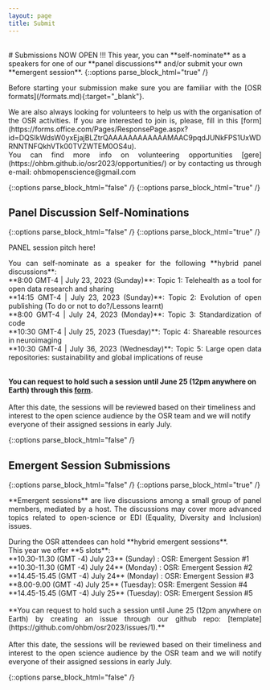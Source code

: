 ```yaml
---
layout: page
title: Submit
---
```


<div id="submission"></div>
<br>
# Submissions NOW OPEN !!!
This year, you can **self-nominate** as a speakers for one of our **panel discussions** and/or submit your own **emergent session**. 
{::options parse_block_html="true" /}
<p align="justify">
  Before starting your submission make sure you are familiar with the [OSR formats](/formats.md){:target="_blank"}.
</p>

<p align="justify">
  We are also always looking for volunteers to help us with the organisation of the OSR activities. If you are interested to join is, please, fill in this [form](https://forms.office.com/Pages/ResponsePage.aspx?id=DQSIkWdsW0yxEjajBLZtrQAAAAAAAAAAAAMAAC9pqdJUNkFPS1UxWDRNNTNFQkhVTk00TVZWTEM0OS4u). <br>
  You can find more info on volunteering opportunities [gere](https://ohbm.github.io/osr2023/opportunities/) or by contacting us through e-mail: ohbmopenscience@gmail.com
</p>
{::options parse_block_html="false" /}
{::options parse_block_html="true" /}

## Panel Discussion Self-Nominations 

{::options parse_block_html="false" /}
{::options parse_block_html="true" /}
<p align="justify">
  PANEL session pitch here!
</p>
<p align="justify">
You can self-nominate as a speaker for the following **hybrid panel discussions**: <br> 
**8:00 GMT-4 | July 23, 2023 (Sunday)**: Topic 1: Telehealth as a tool for open data research and sharing <br>
**14:15 GMT-4 | July 23, 2023 (Sunday)**: Topic 2: Evolution of open publishing (To do or not to do?/Lessons learnt) <br>
**8:00 GMT-4 | July 24, 2023 (Monday)**: Topic 3: Standardization of code <br>
**10:30 GMT-4 | July 25, 2023 (Tuesday)**: Topic 4: Shareable resources in neuroimaging <br>
**10:30 GMT-4 | July 36, 2023 (Wednesday)**: Topic 5: Large open data repositories: sustainability and global implications of reuse <br><br>
 
**You can request to hold such a session until June 25 (12pm anywhere on Earth) through this [form](https://forms.office.com/r/sWBzuATwDp).**<br> <br>
After this date, the sessions will be reviewed based on their timeliness and interest to the open science audience by the OSR team and we will notify everyone of their assigned sessions in early July. <br> 
</p>
{::options parse_block_html="false" /}

## Emergent Session Submissions

{::options parse_block_html="false" /}
{::options parse_block_html="true" /}
<p align="justify">
  **Emergent sessions** are live discussions among a small group of panel members, mediated by a host. The discussions may cover more advanced topics related to open-science or EDI (Equality, Diversity and Inclusion) issues.
</p>
<p align="justify">
During the OSR attendees can hold **hybrid emergent sessions**. <br> 
This year we offer **5 slots**:<br>
**10.30-11.30 (GMT -4) July 23** (Sunday) : OSR: Emergent Session #1 <br>
**10.30-11.30 (GMT -4) July 24** (Monday) : OSR: Emergent Session #2 <br>
**14.45-15.45 (GMT -4) July 24** (Monday) : OSR: Emergent Session #3 <br>
**8.00-9.00 (GMT -4) July 25** (Tuesday): OSR: Emergent Session #4 <br>
**14.45-15.45 (GMT -4) July 25** (Tuesday): OSR: Emergent Session #5 <br>
<br> 
**You can request to hold such a session until June 25 (12pm anywhere on Earth) by creating an issue through our github repo: [template](https://github.com/ohbm/osr2023/issues/1).**<br> <br>
After this date, the sessions will be reviewed based on their timeliness and interest to the open science audience by the OSR team and we will notify everyone of their assigned sessions in early July. <br> 
</p>
{::options parse_block_html="false" /}

<!-- <figure class="video_container">
  <iframe width="640px" height= "480px" src= "https://forms.office.com/Pages/ResponsePage.aspx?id=DQSIkWdsW0yxEjajBLZtrQAAAAAAAAAAAAMAAC9pqdJUME0xMUowV0ZEWEpWQjM3TVRFVk5SOE1YSC4u&embed=true" frameborder= "0" marginwidth= "0" marginheight= "0" style= "border: none; max-width:100%; max-height:100vh" allowfullscreen webkitallowfullscreen mozallowfullscreen msallowfullscreen> </iframe>
</figure> -->
<br>

